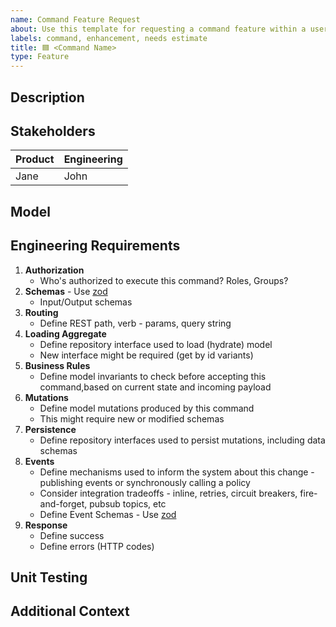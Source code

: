 ```yaml
---
name: Command Feature Request
about: Use this template for requesting a command feature within a user story.
labels: command, enhancement, needs estimate
title: 🟦 <Command Name>
type: Feature
---
```


## Description
<!-- A clear and concise description of the feature. -->

## Stakeholders
<!-- The main points of contact for questions relating to the scope of the feature. -->
| Product   | Engineering |
| --------- | ----------- |
| Jane     | John       |

## Model
<!-- A screenshot or reference to the slice of the model in context. -->

## Engineering Requirements
<!-- List of engineering items required as part of the feature. -->

1. **Authorization**
   - Who's authorized to execute this command? Roles, Groups?
2. **Schemas** - Use [zod](http://zod.dev)
   - Input/Output schemas
3. **Routing**
   - Define REST path, verb - params, query string
4. **Loading Aggregate**
   - Define repository interface used to load (hydrate) model
   - New interface might be required (get by id variants)
5. **Business Rules**
   - Define model invariants to check before accepting this command,based on current state and incoming payload
6. **Mutations**
   - Define model mutations produced by this command
   - This might require new or modified schemas
7. **Persistence**
   - Define repository interfaces used to persist mutations, including data schemas
8. **Events**
   - Define mechanisms used to inform the system about this change - publishing events or synchronously calling a policy
   - Consider integration tradeoffs - inline, retries, circuit breakers, fire-and-forget, pubsub topics, etc
   - Define Event Schemas - Use [zod](http://zod.dev)
9. **Response**
   - Define success
   - Define errors (HTTP codes)

## Unit Testing
<!-- List unit testing scenarios in given-when-then format to cover this feature. -->

## Additional Context
<!-- (Optional) Any other context here, including unanswered hotspots. -->
